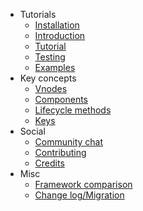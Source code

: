 - Tutorials
	- [Installation](installation.md)
	- [Introduction](introduction.md)
	- [Tutorial](simple-application.md)
	- [Testing](testing.md)
	- [Examples](examples.md)
- Key concepts
	- [Vnodes](vnodes.md)
	- [Components](components.md)
	- [Lifecycle methods](lifecycle-methods.md)
	- [Keys](keys.md)
- Social
	- [Community chat](https://gitter.im/lhorie/mithril.js)
	- [Contributing](contributing.md)
	- [Credits](credits.md)
- Misc
	- [Framework comparison](framework-comparison.md)
	- [Change log/Migration](change-log.md)
